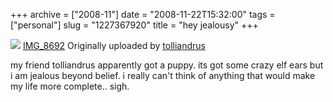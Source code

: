 +++
archive = ["2008-11"]
date = "2008-11-22T15:32:00"
tags = ["personal"]
slug = "1227367920"
title = "hey jealousy"
+++

[![][1]][2] [IMG_8692][3] Originally uploaded by [tolliandrus][4]

my friend tolliandrus apparently got a puppy. its got some crazy elf ears
but i am jealous beyond belief. i really can't think of anything that
would make my life more complete.. sigh.

[1]: http://farm4.static.flickr.com/3251/3048642675_ff4635c69b_m.jpg
[2]: http://www.flickr.com/photos/tolliandrus/3048642675/ (photo sharing)
[3]: http://www.flickr.com/photos/tolliandrus/3048642675/
[4]: http://www.flickr.com/people/tolliandrus/

